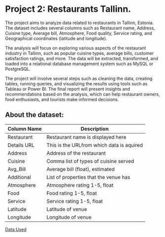 # Project 2: Restaurants Tallinn.

The project aims to analyze data related to restaurants in Tallinn, Estonia. The dataset includes several columns such as Restaurant name, Address, 
Cuisine type, Average bill, Atmosphere, Food quality, Service rating, and Geographical coordinates (latitude and longitude).

The analysis will focus on exploring various aspects of the restaurant industry in Tallinn, such as popular cuisine types, average bills, 
customer satisfaction ratings, and more. The data will be extracted, transformed, and loaded into a relational database management system such 
as MySQL or PostgreSQL.

The project will involve several steps such as cleaning the data, creating tables, running queries, and visualizing the results using tools 
such as Tableau or Power BI. The final report will present insights and recommendations based on the analysis, which can help restaurant owners, 
food enthusiasts, and tourists make informed decisions.

## About the dataset:
|Column Name                   |Description                                   |
|----------------------------- |--------------------------------------------- |
|Restaurant                    |Restaurant name is displayed here             |
|Details URL                   |This is the URLfrom which data is aquired     |
|Address                       |Address of the restaurant                     |
|Cuisine                       |Comma list of types of cuisine served         |
|Avg_Bill                      |Average bill (float), estimated               |
|Additional                    |List of properties that the venue has         |
|Atmosphere                    |Atmosphere rating 1-5, float                  |
|Food                          |Food rating 1-5, float                        |
|Service                       |Service rating 1-5, float                     |
|Latitude                      |Latitude of venue                             |
|Longitude                     |Longitude of venue                            |

[Data Used](https://www.kaggle.com/datasets/ilyasmelyanskiy/tallinn-restaurants)
